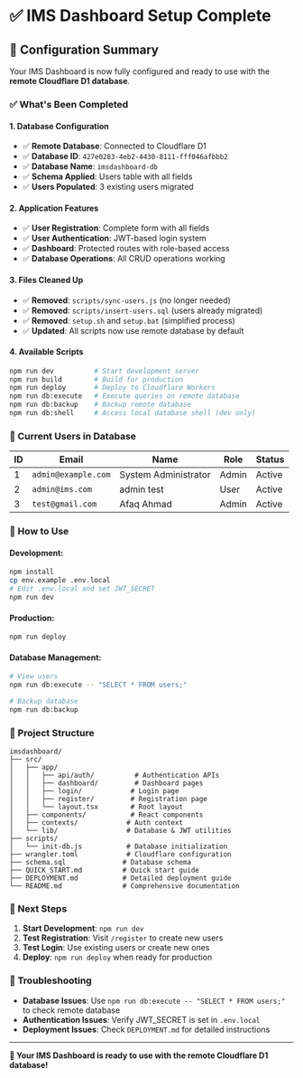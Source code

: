 # ✅ IMS Dashboard Setup Complete

## 🎉 Configuration Summary

Your IMS Dashboard is now fully configured and ready to use with the **remote Cloudflare D1 database**.

### ✅ What's Been Completed

#### 1. **Database Configuration**
- ✅ **Remote Database**: Connected to Cloudflare D1
- ✅ **Database ID**: `427e0283-4eb2-4430-8111-fff046afbbb2`
- ✅ **Database Name**: `imsdashboard-db`
- ✅ **Schema Applied**: Users table with all fields
- ✅ **Users Populated**: 3 existing users migrated

#### 2. **Application Features**
- ✅ **User Registration**: Complete form with all fields
- ✅ **User Authentication**: JWT-based login system
- ✅ **Dashboard**: Protected routes with role-based access
- ✅ **Database Operations**: All CRUD operations working

#### 3. **Files Cleaned Up**
- ✅ **Removed**: `scripts/sync-users.js` (no longer needed)
- ✅ **Removed**: `scripts/insert-users.sql` (users already migrated)
- ✅ **Removed**: `setup.sh` and `setup.bat` (simplified process)
- ✅ **Updated**: All scripts now use remote database by default

#### 4. **Available Scripts**
```bash
npm run dev          # Start development server
npm run build        # Build for production
npm run deploy       # Deploy to Cloudflare Workers
npm run db:execute   # Execute queries on remote database
npm run db:backup    # Backup remote database
npm run db:shell     # Access local database shell (dev only)
```

### 🔐 Current Users in Database

| ID | Email | Name | Role | Status |
|----|-------|------|------|--------|
| 1 | `admin@example.com` | System Administrator | Admin | Active |
| 2 | `admin@ims.com` | admin test | User | Active |
| 3 | `test@gmail.com` | Afaq Ahmad | Admin | Active |

### 🚀 How to Use

#### **Development:**
```bash
npm install
cp env.example .env.local
# Edit .env.local and set JWT_SECRET
npm run dev
```

#### **Production:**
```bash
npm run deploy
```

#### **Database Management:**
```bash
# View users
npm run db:execute -- "SELECT * FROM users;"

# Backup database
npm run db:backup
```

### 📁 Project Structure

```
imsdashboard/
├── src/
│   ├── app/
│   │   ├── api/auth/          # Authentication APIs
│   │   ├── dashboard/         # Dashboard pages
│   │   ├── login/            # Login page
│   │   ├── register/         # Registration page
│   │   └── layout.tsx        # Root layout
│   ├── components/           # React components
│   ├── contexts/            # Auth context
│   └── lib/                 # Database & JWT utilities
├── scripts/
│   └── init-db.js           # Database initialization
├── wrangler.toml            # Cloudflare configuration
├── schema.sql              # Database schema
├── QUICK_START.md          # Quick start guide
├── DEPLOYMENT.md           # Detailed deployment guide
└── README.md               # Comprehensive documentation
```

### 🎯 Next Steps

1. **Start Development**: `npm run dev`
2. **Test Registration**: Visit `/register` to create new users
3. **Test Login**: Use existing users or create new ones
4. **Deploy**: `npm run deploy` when ready for production

### 🔧 Troubleshooting

- **Database Issues**: Use `npm run db:execute -- "SELECT * FROM users;"` to check remote database
- **Authentication Issues**: Verify JWT_SECRET is set in `.env.local`
- **Deployment Issues**: Check `DEPLOYMENT.md` for detailed instructions

---

**🎉 Your IMS Dashboard is ready to use with the remote Cloudflare D1 database!**
